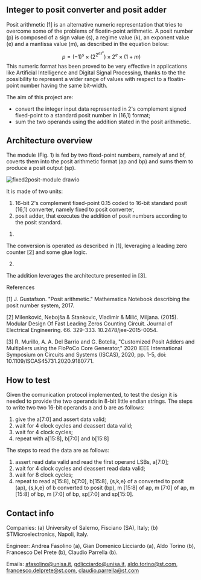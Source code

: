 

## Integer to posit converter and posit adder


Posit arithmetic [1] is an alternative numeric representation that tries to overcome some of the problems of floatin-point arithmetic. A posit number (p) is composed of a sign value (s), a regime value (k), an exponent value (e) and a mantissa value (m), as described in the equation below:
$$p = (-1)^s \times (2^{2^{es^k}}) \times 2^e \times (1+m)$$
This numeric format has been proved to be very effective in applications like Artificial Intelligence and Digital Signal Processing, thanks to the the possibility to represent a wider range of values with respect to a floatin-point number having the same bit-width.

The aim of this project are:
  -  convert the integer input data represented in 2's complement signed fixed-point to a standard posit number in (16,1) format;
  -  sum the two operands using the addition stated in the posit arithmetic.


## Architecture overview

The module (Fig. 1) is fed by two fixed-point numbers, namely af and bf, coverts them into the posit arithmetic format (ap and bp) and sums them to produce a posit output (sp).

![fixed2posit-module drawio](https://github.com/afasolino/tt06_posit/assets/151364130/2e2fa7f1-4080-490b-bbb9-8ac1b462cae2)

It is made of two units: 
1) 16-bit 2's complement fixed-point 0.15 coded to 16-bit standard posit (16,1) converter, namely fixed to posit converter,
2) posit adder, that executes the addition of posit numbers according to the posit standard.


1.
The conversion is operated as described in [1], leveraging a leading zero counter [2] and some glue logic.


2.
The addition leverages the architecture presented in [3].

References

[1] J. Gustafson. "Posit arithmetic." Mathematica Notebook describing the posit number system, 2017.

[2] Milenković, Nebojša & Stankovic, Vladimir & Milić, Miljana. (2015). Modular Design Of Fast Leading Zeros Counting Circuit. Journal of Electrical Engineering. 66. 329-333. 10.2478/jee-2015-0054. 

[3] R. Murillo, A. A. Del Barrio and G. Botella, "Customized Posit Adders and Multipliers using the FloPoCo Core Generator," 2020 IEEE International Symposium on Circuits and Systems (ISCAS), 2020, pp. 1-5, doi: 10.1109/ISCAS45731.2020.9180771.

## How to test

Given the comunication protocol implemented, to test the design it is needed to provide the two operands in 8-bit little endian strings.
The steps to write two two 16-bit operands a and b are as follows:
  1)  give the a[7:0] and assert data valid;
  2)  wait for 4 clock cycles and deassert data valid;
  3)  wait for 4 clock cycles;
  4)  repeat with a[15:8], b[7:0] and b[15:8]

The steps to read the data are as follows:
  1) assert read data valid and read the first operand LSBs, a[7:0];
  2) wait for 4 clock cycles and deassert read data valid;
  3) wait for 8 clock cycles;
  4) repeat to read a[15:8], b[7:0], b[15:8], {s,k,e} of a converted to posit (ap), {s,k,e} of b converted to posit (bp), m [15:8] of ap, m [7:0] of ap, m [15:8] of bp, m [7:0] of bp, sp[7:0] and sp[15:0].

## Contact info

Companies: (a) University of Salerno, Fisciano (SA), Italy; 
            (b) STMicroelectronics, Napoli, Italy.
            
Engineer: Andrea Fasolino (a), Gian Domenico Licciardo (a), Aldo Torino (b), Francesco Del Prete (b), Claudio Parrella (b).

Emails: afasolino@unisa.it, gdlicciardo@unisa.it, aldo.torino@st.com, francesco.delprete@st.com, claudio.parrella@st.com
